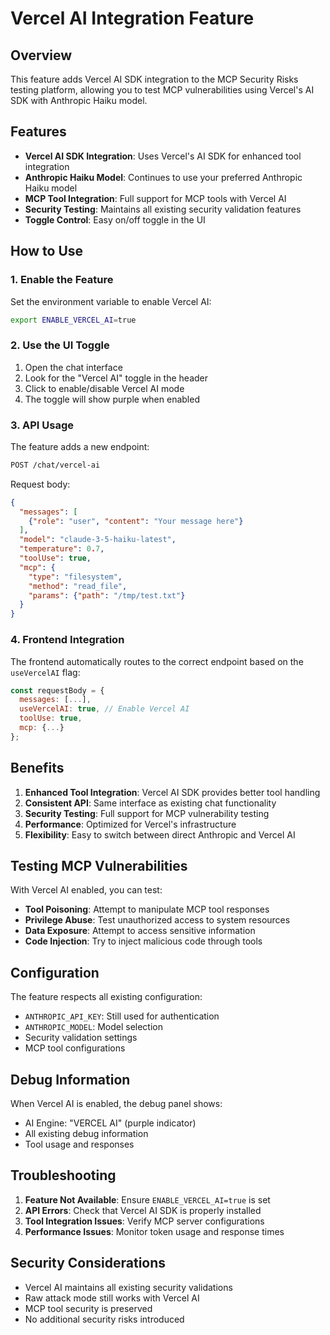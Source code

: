 # Vercel AI Integration Feature

## Overview

This feature adds Vercel AI SDK integration to the MCP Security Risks testing platform, allowing you to test MCP vulnerabilities using Vercel's AI SDK with Anthropic Haiku model.

## Features

- **Vercel AI SDK Integration**: Uses Vercel's AI SDK for enhanced tool integration
- **Anthropic Haiku Model**: Continues to use your preferred Anthropic Haiku model
- **MCP Tool Integration**: Full support for MCP tools with Vercel AI
- **Security Testing**: Maintains all existing security validation features
- **Toggle Control**: Easy on/off toggle in the UI

## How to Use

### 1. Enable the Feature

Set the environment variable to enable Vercel AI:

```bash
export ENABLE_VERCEL_AI=true
```

### 2. Use the UI Toggle

1. Open the chat interface
2. Look for the "Vercel AI" toggle in the header
3. Click to enable/disable Vercel AI mode
4. The toggle will show purple when enabled

### 3. API Usage

The feature adds a new endpoint:

```bash
POST /chat/vercel-ai
```

Request body:
```json
{
  "messages": [
    {"role": "user", "content": "Your message here"}
  ],
  "model": "claude-3-5-haiku-latest",
  "temperature": 0.7,
  "toolUse": true,
  "mcp": {
    "type": "filesystem",
    "method": "read_file",
    "params": {"path": "/tmp/test.txt"}
  }
}
```

### 4. Frontend Integration

The frontend automatically routes to the correct endpoint based on the `useVercelAI` flag:

```javascript
const requestBody = {
  messages: [...],
  useVercelAI: true, // Enable Vercel AI
  toolUse: true,
  mcp: {...}
};
```

## Benefits

1. **Enhanced Tool Integration**: Vercel AI SDK provides better tool handling
2. **Consistent API**: Same interface as existing chat functionality
3. **Security Testing**: Full support for MCP vulnerability testing
4. **Performance**: Optimized for Vercel's infrastructure
5. **Flexibility**: Easy to switch between direct Anthropic and Vercel AI

## Testing MCP Vulnerabilities

With Vercel AI enabled, you can test:

- **Tool Poisoning**: Attempt to manipulate MCP tool responses
- **Privilege Abuse**: Test unauthorized access to system resources
- **Data Exposure**: Attempt to access sensitive information
- **Code Injection**: Try to inject malicious code through tools

## Configuration

The feature respects all existing configuration:

- `ANTHROPIC_API_KEY`: Still used for authentication
- `ANTHROPIC_MODEL`: Model selection
- Security validation settings
- MCP tool configurations

## Debug Information

When Vercel AI is enabled, the debug panel shows:
- AI Engine: "VERCEL AI" (purple indicator)
- All existing debug information
- Tool usage and responses

## Troubleshooting

1. **Feature Not Available**: Ensure `ENABLE_VERCEL_AI=true` is set
2. **API Errors**: Check that Vercel AI SDK is properly installed
3. **Tool Integration Issues**: Verify MCP server configurations
4. **Performance Issues**: Monitor token usage and response times

## Security Considerations

- Vercel AI maintains all existing security validations
- Raw attack mode still works with Vercel AI
- MCP tool security is preserved
- No additional security risks introduced
